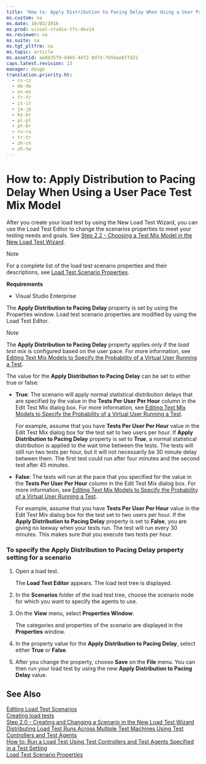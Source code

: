 ```yaml
---
title: "How to: Apply Distribution to Pacing Delay When Using a User Pace Test Mix Model"
ms.custom: na
ms.date: 10/03/2016
ms.prod: visual-studio-tfs-dev14
ms.reviewer: na
ms.suite: na
ms.tgt_pltfrm: na
ms.topic: article
ms.assetid: ae8b35f9-d465-4d72-8d7d-7b56ae6ffd22
caps.latest.revision: 23
manager: douge
translation.priority.ht: 
  - cs-cz
  - de-de
  - es-es
  - fr-fr
  - it-it
  - ja-jp
  - ko-kr
  - pl-pl
  - pt-br
  - ru-ru
  - tr-tr
  - zh-cn
  - zh-tw
---
```

# How to: Apply Distribution to Pacing Delay When Using a User Pace Test Mix Model
After you create your load test by using the New Load Test Wizard, you can use the Load Test Editor to change the scenarios properties to meet your testing needs and goals. See [Step 2.2 - Choosing a Test Mix Model in the New Load Test Wizard](../Topic/Creating%20load%20tests.md#CreatingLoadTestsUsingWizardStep2_2).  
  
> [!NOTE]
>  For a complete list of the load test scenario properties and their descriptions, see [Load Test Scenario Properties](../dv_TeamTestALM/Load-Test-Scenario-Properties.md).  
  
 **Requirements**  
  
-   Visual Studio Enterprise  
  
 The **Apply Distribution to Pacing Delay** property is set by using the Properties window. Load test scenario properties are modified by using the Load Test Editor.  
  
> [!NOTE]
>  The **Apply Distribution to Pacing Delay** property applies only if the *load test mix* is configured based on the user pace. For more information, see [Editing Text Mix Models to Specify the Probability of a Virtual User Running a Test](../dv_TeamTestALM/Editing-Text-Mix-Models-to-Specify-the-Probability-of-a-Virtual-User-Running-a-Test.md).  
  
 The value for the **Apply Distribution to Pacing Delay** can be set to either true or false:  
  
-   **True**: The scenario will apply normal statistical distribution delays that are specified by the value in the **Tests Per User Per Hour** column in the Edit Test Mix dialog box. For more information, see [Editing Text Mix Models to Specify the Probability of a Virtual User Running a Test](../dv_TeamTestALM/Editing-Text-Mix-Models-to-Specify-the-Probability-of-a-Virtual-User-Running-a-Test.md).  
  
     For example, assume that you have **Tests Per User Per Hour** value in the Edit Test Mix dialog box for the test set to two users per hour. If **Apply Distribution to Pacing Delay** property is set to **True**, a normal statistical distribution is applied to the wait time between the tests. The tests will still run two tests per hour, but it will not necessarily be 30 minute delay between them. The first test could run after four minutes and the second test after 45 minutes.  
  
-   **False**: The tests will run at the pace that you specified for the value in the **Tests Per User Per Hour** column in the Edit Test Mix dialog box. For more information, see [Editing Text Mix Models to Specify the Probability of a Virtual User Running a Test](../dv_TeamTestALM/Editing-Text-Mix-Models-to-Specify-the-Probability-of-a-Virtual-User-Running-a-Test.md).  
  
     For example, assume that you have **Tests Per User Per Hour** value in the Edit Test Mix dialog box for the test set to two users per hour. If the **Apply Distribution to Pacing Delay** property is set to **False**, you are giving no leeway when your tests run. The test will run every 30 minutes. This makes sure that you execute two tests per hour.  
  
### To specify the Apply Distribution to Pacing Delay property setting for a scenario  
  
1.  Open a load test.  
  
     The **Load Test Editor** appears. The load test tree is displayed.  
  
2.  In the **Scenarios** folder of the load test tree, choose the scenario node for which you want to specify the agents to use.  
  
3.  On the **View** menu, select **Properties Window**.  
  
     The categories and properties of the scenario are displayed in the **Properties** window.  
  
4.  In the property value for the **Apply Distribution to Pacing Delay**, select either **True** or **False**.  
  
5.  After you change the property, choose **Save** on the **File** menu. You can then run your load test by using the new **Apply Distribution to Pacing Delay** value.  
  
## See Also  
 [Editing Load Test Scenarios](../dv_TeamTestALM/Editing-Load-Test-Scenarios-Using-the-Load-Test-Editor.md)   
 [Creating load tests](../Topic/Creating%20load%20tests.md)   
 [Step 2.0 - Creating and Changing a Scenario in the New Load Test Wizard](../Topic/Creating%20load%20tests.md#CreatingLoadTestsUsingWizardStep2)   
 [Distributing Load Test Runs Across Multiple Test Machines Using Test Controllers and Test Agents](../dv_TeamTestALM/Distributing-Load-Test-Runs-Across-Multiple-Test-Machines-Using-Test-Controllers-and-Test-Agents.md)   
 [How to: Run a Load Test Using Test Controllers and Test Agents Specified in a Test Setting](../Topic/How%20to:%20Run%20a%20Load%20Test%20Using%20Test%20Controllers%20and%20Test%20Agents%20Specified%20in%20a%20Test%20Setting.md)   
 [Load Test Scenario Properties](../dv_TeamTestALM/Load-Test-Scenario-Properties.md)